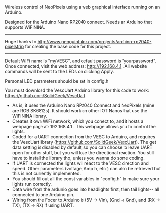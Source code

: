Wireless control of NeoPixels using a web graphical interface running on an Arduino.

Designed for the Arduino Nano RP2040 connect.
Needs an Arduino that supports WiFiNINA. 

--------------------------------------------------------------------------------------------------------------------------------------------------------------------------
Huge thanks to  <http://www.penguintutor.com/projects/arduino-rp2040-pixelstrip>  for creating the base code for this project.

--------------------------------------------------------------------------------------------------------------------------------------------------------------------------

Default WiFi name is "myVESC", and default password is "yourpassword". Once connected, visit the web address: http://192.168.4.1 .  All website commands will be sent to the LEDs on clicking Apply.

Personal LED parameters should be set in config.h

You must download the VescUart Arduino library for this code to work: https://github.com/SolidGeek/VescUart 



- As is, it uses the Arduino Nano RP2040 Connect and NeoPixels (mine are RGB SK6812s). It should work on other IOT Nanos that use the WiFiNINA library.
- Creates it own WiFi network, which you conect to, and it hosts a webpage page at: 192.168.4.1 . This webpage allows you to control the lights. 
- Coded for a UART connection from the VESC to Arduino, and requires the VescUart library (https://github.com/SolidGeek/VescUart). The get data setting is disabled by default, so you can choose to leave UART open for other stuff, but you will lose the directional reaction. You still have to install the library tho, unless you wanna do some coding. 
-  If UART is connected the lights will react to the VESC direction and speed. Other parameters (voltage,  Amp h, etc ) can also be retrieved but this is not currently implemented.  
- You should fill out all the const variables in "config.h" to make sure your lights run correctly.  
- Data wire from the ardunio goes into headlights first, then tail lights-- all connected to one Arduino pin. 
- Wiring from the Focer to Arduino is (5V -> Vin), (Gnd  ->  Gnd), and (RX -> TX), (TX -> RX) if using UART.
